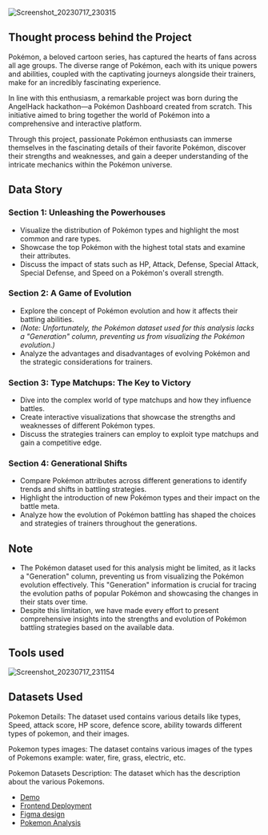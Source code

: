 ![Screenshot_20230717_230315](https://github.com/algorand-hackers/chain-hopper/assets/58889001/7f95fbba-90e6-4c45-8cde-2d5272566d48)


## Thought process behind the Project
Pokémon, a beloved cartoon series, has captured the hearts of fans across all age groups. The diverse range of Pokémon, each with its unique powers and abilities, coupled with the captivating journeys alongside their trainers, make for an incredibly fascinating experience.

In line with this enthusiasm, a remarkable project was born during the AngelHack hackathon—a Pokémon Dashboard created from scratch. This initiative aimed to bring together the world of Pokémon into a comprehensive and interactive platform.

Through this project, passionate Pokémon enthusiasts can immerse themselves in the fascinating details of their favorite Pokémon, discover their strengths and weaknesses, and gain a deeper understanding of the intricate mechanics within the Pokémon universe.


## Data Story

### Section 1: Unleashing the Powerhouses
- Visualize the distribution of Pokémon types and highlight the most common and rare types.
- Showcase the top Pokémon with the highest total stats and examine their attributes.
- Discuss the impact of stats such as HP, Attack, Defense, Special Attack, Special Defense, and Speed on a Pokémon's overall strength.

### Section 2: A Game of Evolution
- Explore the concept of Pokémon evolution and how it affects their battling abilities.
- *(Note: Unfortunately, the Pokémon dataset used for this analysis lacks a "Generation" column, preventing us from visualizing the Pokémon evolution.)*
- Analyze the advantages and disadvantages of evolving Pokémon and the strategic considerations for trainers.

### Section 3: Type Matchups: The Key to Victory
- Dive into the complex world of type matchups and how they influence battles.
- Create interactive visualizations that showcase the strengths and weaknesses of different Pokémon types.
- Discuss the strategies trainers can employ to exploit type matchups and gain a competitive edge.

### Section 4: Generational Shifts
- Compare Pokémon attributes across different generations to identify trends and shifts in battling strategies.
- Highlight the introduction of new Pokémon types and their impact on the battle meta.
- Analyze how the evolution of Pokémon battling has shaped the choices and strategies of trainers throughout the generations.

## Note
- The Pokémon dataset used for this analysis might be limited, as it lacks a "Generation" column, preventing us from visualizing the Pokémon evolution effectively. This "Generation" information is crucial for tracing the evolution paths of popular Pokémon and showcasing the changes in their stats over time.
- Despite this limitation, we have made every effort to present comprehensive insights into the strengths and evolution of Pokémon battling strategies based on the available data.

## Tools used
   ![Screenshot_20230717_231154](https://github.com/algorand-hackers/chain-hopper/assets/58889001/a8f8c6ed-d2c8-421b-bb7a-e1cb571d6afc)


## Datasets Used

Pokemon Details: The  dataset used contains various details like types, Speed, attack score, HP score, defence score, ability towards different types of pokemon, and their images.

Pokemon types images: The dataset contains various images of the types of Pokemons example: water, fire, grass, electric, etc.

Pokemon Datasets Description: The dataset which has the description about the various Pokemons.

- [Demo](https://drive.google.com/file/d/1Q9AHTAyRxB4I8yetCRH9ghZy0tipb07U/view?usp=sharing)
- [Frontend Deployment](https://pokemon-v.vercel.app/)
- [Figma design](https://www.figma.com/file/NBvzxfpVrFtDxJjbmqAkQF/ML-Dashboard?type=design&node-id=0-1&mode=design&t=kmqqHGeUXKDGm1mI-0)
- [Pokemon Analysis](https://github.com/Pokemon-Data-visualization/Pokemon-visuals/blob/main/Pokemon%20Analysis.ipynb)
